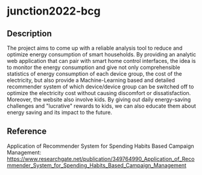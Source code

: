 # junction2022-bcg
## Description  
The project aims to come up with a reliable analysis tool to reduce and optimize energy consumption of smart households. By providing an analytic web application that can pair with smart home control interfaces, the idea is to monitor the energy consumption and give not only comprehensible statistics of energy consumption of each device group, the cost of the electricity, but also provide a Machine-Learning based and detailed recommender system of which device/device group can be switched off to optimize the electricity cost without causing discomfort or dissatisfaction. Moreover, the website also involve kids. By giving out daily energy-saving challenges and "lucrative" rewards to kids, we can also educate them about energy saving and its impact to the future.   
  
## Reference  
Application of Recommender System for Spending Habits Based Campaign Management: https://www.researchgate.net/publication/349764990_Application_of_Recommender_System_for_Spending_Habits_Based_Campaign_Management  

